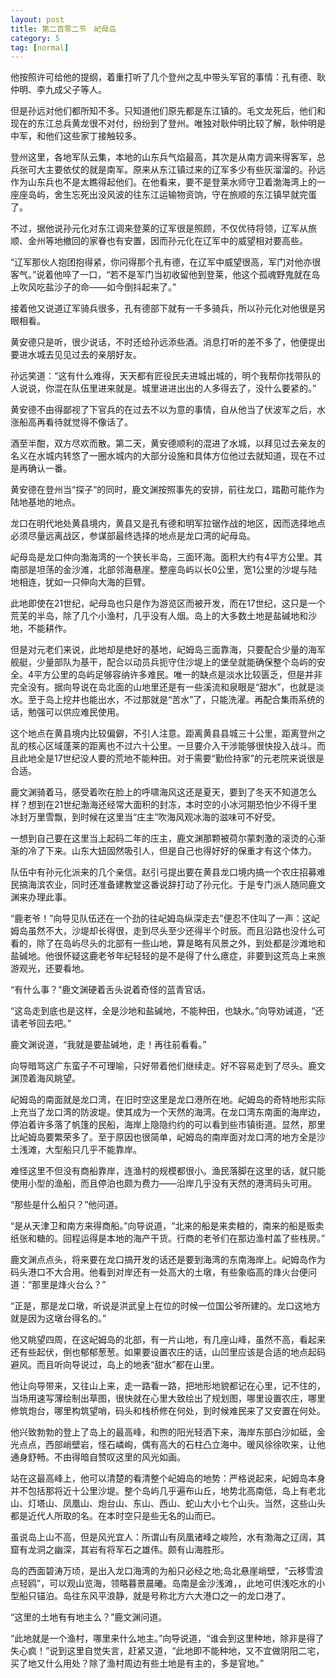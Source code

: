 ```yaml
---
layout: post
title: 第二百零二节　屺母岛
category: 5
tag: [normal]
---
```


他按照许可给他的提纲，着重打听了几个登州之乱中带头军官的事情：孔有德、耿仲明、李九成父子等人。

但是孙远对他们都所知不多。只知道他们原先都是东江镇的。毛文龙死后，他们和现在的东江总兵黄龙很不对付，纷纷到了登州。唯独对耿仲明比较了解，耿仲明是中军，和他们这些家丁接触较多。

登州这里，各地军队云集，本地的山东兵气焰最高，其次是从南方调来得客军，总兵张可大主要依仗的就是南军。原来从东江镇过来的辽军多少有些灰溜溜的。孙远作为山东兵也不是太瞧得起他们。在他看来，要不是登莱水师守卫着渤海湾上的一座座岛屿，舍生忘死出没风波的往东江运输物资饷，守在旅顺的东江镇早就完蛋了。

不过，据他说孙元化对东江调来登莱的辽军很是照顾，不仅优待将领，辽军从旅顺、金州等地撤回的家眷也有安置，因而孙元化在辽军中的威望相对要高些。

“辽军那伙人抱团抱得紧，你问得那个孔有德，在辽军中威望很高，军门对他亦很客气。”说着他啐了一口，“若不是军门当初收留他到登莱，他这个孤魂野鬼就在岛上吹风吃盐沙子的命――如今倒抖起来了。”

接着他又说道辽军骑兵很多，孔有德部下就有一千多骑兵，所以孙元化对他很是另眼相看。

黄安德只是听，很少说话，不时还给孙远添些酒。消息打听的差不多了，他便提出要进水城去见见过去的亲朋好友。

孙远笑道：“这有什么难得，天天都有匠役民夫进城出城的，明个我帮你找带队的人说说，你混在队伍里进来就是。城里进进出出的人多得去了，没什么要紧的。”

黄安德不由得鄙视了下官兵的在过去不以为意的事情，自从他当了伏波军之后，水涨船高再看待就觉得不像话了。

酒至半酣，双方尽欢而散。第二天，黄安德顺利的混进了水城，以拜见过去亲友的名义在水城内转悠了一圈水城内的大部分设施和具体方位他过去就知道，现在不过是再确认一番。

黄安德在登州当“探子”的同时，鹿文渊按照事先的安排，前往龙口，踏勘可能作为陆地基地的地点。

龙口在明代地处黄县境内，黄县又是孔有德和明军拉锯作战的地区，因而选择地点必须尽量远离战区，参谋部最终选择的地点是龙口湾的屺母岛。

屺母岛是龙口仲向渤海湾的一个狭长半岛，三面环海。面积大约有4平方公里。其南部是坦荡的金沙滩，北部邻海悬崖。整座岛屿以长0公里，宽1公里的沙堤与陆地相连，犹如一只伸向大海的巨臂。

此地即使在21世纪，屺母岛也只是作为游览区而被开发，而在17世纪，这只是一个荒芜的半岛，除了几个小渔村，几乎没有人烟。岛上的大多数土地是盐碱地和沙地，不能耕作。

但是对元老们来说，此地却是绝好的基地，屺姆岛三面靠海，只要配合少量的海军舰艇，少量部队为基干，配合以动员兵扼守住沙堤上的堡垒就能确保整个岛屿的安全。4平方公里的岛屿足够容纳许多难民。唯一的缺点是淡水比较匮乏，但是并非完全没有。据向导说在岛北面的山地里还是有一些溪流和泉眼是“甜水”，也就是淡水。至于岛上挖井也能出水，不过那就是“苦水”了，只能洗濯。再配合集雨系统的话，勉强可以供应难民使用。

这个地点在黄县境内比较偏僻，不引人注意。距离黄县县城三十公里，距离登州之乱的核心区域蓬莱的距离也不过六十公里。一旦要介入干涉能够很快投入战斗。而且此地全是17世纪没人要的荒地不能种田。对于需要“勤俭持家”的元老院来说很是合适。

鹿文渊骑着马，感受着吹在脸上的呼啸海风这还是夏天，要到了冬天不知道怎么样？想到在21世纪渤海还经常大面积的封冻，本时空的小冰河期恐怕少不得千里冰封万里雪飘，到时候在这里当“庄主”吹海风观冰海的滋味可不好受。

一想到自己要在这里当上起码二年的庄主，鹿文渊那颗被荷尔蒙刺激的滚烫的心渐渐的冷了下来。山东大妞固然吸引人，但是自己也得好好的保重才有这个体力。

队伍中有孙元化派来的几个亲信。赵引弓提出要在黄县龙口境内搞一个农庄招募难民搞海滨农业，同时还准备建教堂这番说辞打动了孙元化。于是专门派人随同鹿文渊来办理此事。

“鹿老爷！”向导见队伍还在一个劲的往屺姆岛纵深走去"便忍不住叫了一声：这屺姆岛虽然不大，沙堤却长得很，走到尽头至少还得半个时辰。而且沿路也没什么可看的，除了在岛屿尽头的北部有一些山地，算是略有风景之外，到处都是沙滩地和盐碱地。他很怀疑这鹿老爷年纪轻轻的是不是得了什么癔症，非要到这荒岛上来旅游观光，还要看地。

“有什么事？”鹿文渊硬着舌头说着奇怪的蓝青官话。

“这岛走到底也是这样，全是沙地和盐碱地，不能种田，也缺水。”向导劝诫道，“还请老爷回去吧。”

鹿文渊说道，“我就是要盐碱地，走！再往前看看。”

向导暗骂这广东蛮子不可理喻，只好带着他们继续走。好不容易走到了尽头。鹿文渊顶着海风眺望。

屺姆岛的南面就是龙口湾，在旧时空这里是龙口港所在地。屺姆岛的奇特地形实际上充当了龙口湾的防波堤。使其成为一个天然的海湾。在龙口湾东南面的海岸边，停泊着许多落了帆篷的民船，海岸上隐隐约约的可以看到些市镇街道。显然，那里比屺姆岛要繁荣多了。至于原因也很简单，屺姆岛的南岸面对龙口湾的地方全是沙土浅滩，大型船只几乎不能靠岸。

难怪这里不但没有商船靠岸，连渔村的规模都很小。渔民落脚在这里的话，就只能使用小型的渔船，而且停泊也颇为费力――沿岸几乎没有天然的港湾码头可用。

“那些是什么船只？”他问道。

“是从天津卫和南方来得商船。”向导说道，“北来的船是来卖粮的，南来的船是贩卖纸张和糖的。回程运得是本地的海产干货。行商的老爷们在那边渔村盖了些栈房。”

鹿文渊点点头，将来要在龙口搞开发的话还是要到海湾的东南海岸上。屺姆岛作为码头港口不大合用。他看到对岸还有一处高大的土墩，有些象临高的烽火台便问道：“那里是烽火台么？”

“正是，那是龙口墩，听说是洪武皇上在位的时候一位国公爷所建的。龙口这地方就是因为这墩台得名的。”

他又眺望四周，在这屺姆岛的北部，有一片山地，有几座山峰，虽然不高，看起来还有些起伏，倒也郁郁葱葱。如果要设置农庄的话，山凹里应该是合适的地点起码避风。而且听向导说过，岛上的地表“甜水”都在山里。

他让向导带来，又往山上来，走一路看一路，把地形地貌都记在心里，记不住的，当场用速写薄绘制出草图，很快就在心里大致绘出了规划图，哪里设置农庄，哪里修筑炮台，哪里构筑望哨，码头和栈桥修在何处，到时候难民来了又安置在何处。

他兴致勃勃的登上了岛上的最高峰，和煦的阳光轻洒下来，海岸东部白沙如砥，金光点点，西部峭壁岩，怪石嶙峋，偶有高大的石柱凸立海中。暖风徐徐吹来，让他通身舒畅。不由得暗自赞叹这里的风光如画。

站在这最高峰上，他可以清楚的看清整个屺姆岛的地势：严格说起来，屺姆岛本身并不包括那将近十公里沙堤。整个岛屿几乎遍布山丘，地势北高南低，岛上有老北山、灯塔山、凤凰山、炮台山、东山、西山、蛇山大小七个山头。当然，这些山头都是近代人所取的名。在本时空只是些无名的山而已。

虽说岛上山不高，但是风光宜人：所谓山有凤凰诸峰之峻险，水有渤海之辽阔，其窟有龙洞之幽深，其岩有将军石之雄伟。颇有山海胜形。

岛的西面碧涛万顷，是出入龙口海湾的为船只必经之地;岛北悬崖峭壁，“云移雪浪点轻鸥”，可以观山览海，领略暮景晨曦。岛南是金沙浅滩，，此地可供浅吃水的小型船只锚泊。岛往东风平浪静，就是号称北方六大港口之一的龙口港了。

“这里的土地有有地主么？”鹿文渊问道。

“此地就是一个渔村，哪里来什么地主。”向导说道，“谁会到这里种地，除非是得了失心疯！”说到这里自觉失言，赶紧又道，“此地即不能种地，又不宜做阴阳二宅，买了地又什么用处？除了渔村周边有些土地是有主的，多是官地。”